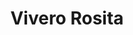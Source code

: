 ---
title: "Vivero Rosita"
url: /zumbi-zamora-chinchipe/vivero-rosita/
shop: centro de jardinería
---